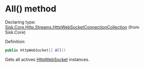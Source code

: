 <!--

Copyrights 2023 Sisk Framework - CypherPotato
Published under MIT license

!!! DO NOT EDIT THIS FILE !!!
This file was generated by a tool in the Sisk package. To edit the information in this documentation,
edit the XML documentation present in the Sisk source code.

-->


# All() method

Declaring type: [Sisk.Core.Http.Streams.HttpWebSocketConnectionCollection](/read?q=/contents/spec/Sisk.Core.Http.Streams.HttpWebSocketConnectionCollection.md) (from Sisk.Core)


Definition:

```cs
public HttpWebSocket[] All()
```

Gets all actives <a href="/read?q=/contents/spec/Sisk.Core.Http.Streams.HttpWebSocket.md">HttpWebSocket</a> instances.

